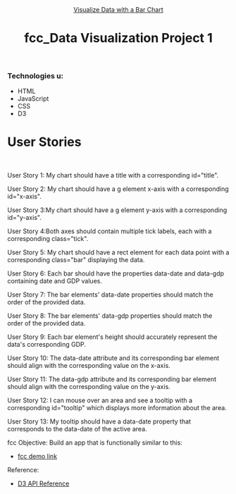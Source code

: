 <div align="center"><a href="https://fcc-p1-bar-chart.netlify.app/" target="_blank">Visualize Data with a Bar Chart</a></div>
<h1 align="center">fcc_Data Visualization Project 1</h1><br>
<h3 align="left">Technologies u:</h3>
<ul>
<li>HTML</li>
<li>JavaScript</li>
<li>CSS</li>
<li>D3</li>
</ul>
<h1 align="left">User Stories</h1> <br>

<p>User Story 1: My chart should have a title with a corresponding id="title".</p>
<p>User Story 2: My chart should have a g element x-axis with a corresponding id="x-axis".</p>
<p>User Story 3:My chart should have a g element y-axis with a corresponding id="y-axis".</p>
<p>User Story 4:Both axes should contain multiple tick labels, each with a corresponding class="tick".</p>
<p>User Story 5: My chart should have a rect element for each data point with a corresponding class="bar" displaying the data.</p>
<p>User Story 6: Each bar should have the properties data-date and data-gdp containing date and GDP values.</p>
<p>User Story 7: The bar elements' data-date properties should match the order of the provided data.</p>
<p>User Story 8: The bar elements' data-gdp properties should match the order of the provided data.</p>
<p>User Story 9: Each bar element's height should accurately represent the data's corresponding GDP.</p>
<p>User Story 10: The data-date attribute and its corresponding bar element should align with the corresponding value on the x-axis.</p>
<p>User Story 11: The data-gdp attribute and its corresponding bar element should align with the corresponding value on the y-axis.</p>
<p>User Story 12: I can mouse over an area and see a tooltip with a corresponding id="tooltip" which displays more information about the area.</p>
<p>User Story 13: My tooltip should have a data-date property that corresponds to the data-date of the active area.</p>
<p align="left">fcc Objective: Build an app that is functionally similar to this: </p>
<ul>
<li align="left"><a href="https://codepen.io/freeCodeCamp/full/GrZVaM" target="_blank">fcc demo link</a></li>
</ul>
<p align="left">Reference: </p>
<ul>
<li align="left"><a href="https://github.com/d3/d3/blob/main/API.md#axes-d3-axis" target="_blank">D3 API Reference</a></li>
</ul>